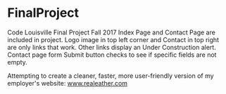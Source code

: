 # FinalProject
Code Louisville Final Project Fall 2017
Index Page and Contact Page are included in project.
Logo image in top left corner and Contact in top right are only links that work.
Other links display an Under Construction alert.
Contact page form Submit button checks to see if specific fields are not empty.

Attempting to create a cleaner, faster, more user-friendly version of my employer's website: www.realeather.com
